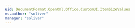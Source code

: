 ```yaml
---
uid: DocumentFormat.OpenXml.Office.CustomUI.ItemSizeValues
ms.author: "soliver"
manager: "soliver"
---
```

